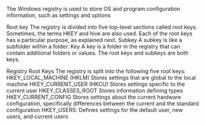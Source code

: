 The Windows registry is used to store OS and program configuration information, such as settings and options

Root key The registry is divided into five top-level sections called root
keys. Sometimes, the terms HKEY and hive are also used. Each of the
root keys has a particular purpose, as explained next.
Subkey A subkey is like a subfolder within a folder.
Key A key is a folder in the registry that can contain additional folders
or values. The root keys and subkeys are both keys.

Registry Root Keys
The registry is split into the following five root keys:
HKEY_LOCAL_MACHINE (HKLM) Stores settings that are global to the local machine
HKEY_CURRENT_USER (HKCU) Stores settings specific to the current user
HKEY_CLASSES_ROOT Stores information defining types
HKEY_CURRENT_CONFIG Stores settings about the current hardware configuration,
specifically differences between the current and the standard
configuration
HKEY_USERS: Defines settings for the default user, new users, and current users